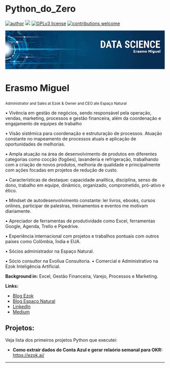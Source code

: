 # Python_do_Zero
[![author](https://img.shields.io/badge/author-erasmomiguel-red.svg)](https://www.linkedin.com/in/erasmomiguel) [![](https://img.shields.io/badge/python-3.7+-blue.svg)](https://www.python.org/downloads/release/python-365/) [![GPLv3 license](https://img.shields.io/badge/License-GPLv3-blue.svg)](http://perso.crans.org/besson/LICENSE.html) [![contributions welcome](https://img.shields.io/badge/contributions-welcome-brightgreen.svg?style=flat)](https://github.com/erasmomiguel/Python_do_Zero/issues)

<p align="center">
  <img src="banner.png" >
</p>

# Erasmo Miguel
<sub>Administrator and Sales at Ezok & Owner and CEO ate Espaço Natural</sub>

• Vivência em gestão de negócios, sendo responsável pela operação, vendas, marketing, processos e gestão financeira, além da coordenação e engajamento de equipes de trabalho

• Visão sistêmica para coordenação e estruturação de processos. Atuação constante no mapeamento de processos atuais e aplicação de oportunidades de melhorias.

• Ampla atuação na área de desenvolvimento de produtos em diferentes categorias como cocção (fogões), lavanderia e refrigeração, trabalhando com a criação de novos produtos, melhoria de qualidade e principalmente com ações focadas em projetos de redução de custo.

• Características de destaque: capacidade analítica, disciplina, senso de dono, trabalho em equipe, dinâmico, organizado, comprometido, pró-ativo e ético.

• Mindset de autodesenvolvimento constante: ler livros, ebooks, cursos onlines, participar de palestras, treinamentos e eventos me motivam diariamente.

• Apreciador de ferramentas de produtividade como Excel, ferramentas Google, Agenda, Trello e Pipedrive.

• Experiência internacional com projetos e trabalhos pontuais com outros países como Colômbia, Índia e EUA.

• Sócios administrador na Espaço Natural.

• Sócio consultor na Evollua Consultoria.
• Comercial e Administrativo na Ezok Inteligência Artificial. 

**Background in:** Excel, Gestão Financeira, Varejo, Processos e Marketing.

**Links:**
* [Blog Ezok](https://ezok.ai/blog/)
* [Blog Espaço Natural](https://www.espaconaturalblumenau.com.br/blog)
* [LinkedIn](https://www.linkedin.com/in/erasmomiguel)
* [Medium](https://medium.com/@erasmomiguel)


## Projetos:
Veja lista dos primeiros projetos Python que executei:

* **Como extrair dados do Conta Azul e gerar relaório semanal para OKR:** https://ezok.ai/


---



